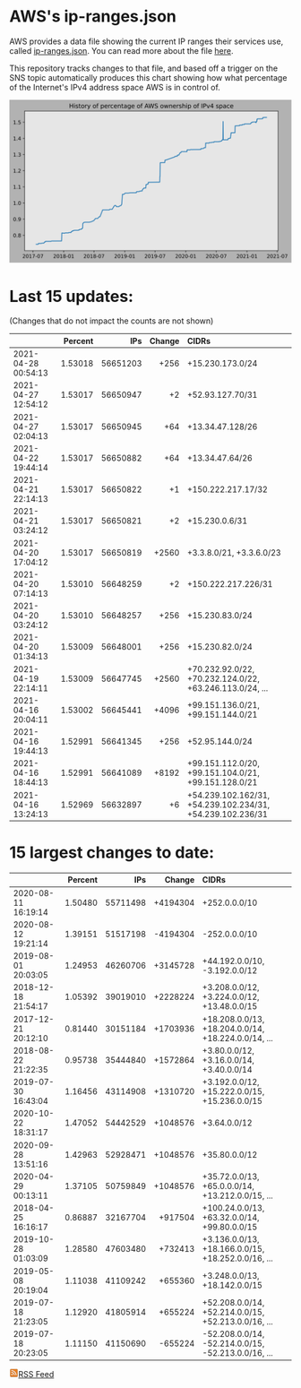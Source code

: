 # AWS's ip-ranges.json

AWS provides a data file showing the current IP ranges their
services use, called [ip-ranges.json](https://ip-ranges.amazonaws.com/ip-ranges.json).  You 
can read more about the file [here](https://docs.aws.amazon.com/general/latest/gr/aws-ip-ranges.html).

This repository tracks changes to that file, and based off a trigger on the SNS topic 
automatically produces this chart showing how what percentage of the Internet's IPv4 
address space AWS is in control of.

![History of AWS](history_count.svg)

# Last 15 updates:

(Changes that do not impact the counts are not shown)

| | Percent | IPs | Change | CIDRs |
| :--- | ---: | ---: | ---: | :--- |
| 2021-04-28 00:54:13 | 1.53018 | 56651203 | +256 | +15.230.173.0/24 |
| 2021-04-27 12:54:12 | 1.53017 | 56650947 | +2 | +52.93.127.70/31 |
| 2021-04-27 02:04:13 | 1.53017 | 56650945 | +64 | +13.34.47.128/26 |
| 2021-04-22 19:44:14 | 1.53017 | 56650882 | +64 | +13.34.47.64/26 |
| 2021-04-21 22:14:13 | 1.53017 | 56650822 | +1 | +150.222.217.17/32 |
| 2021-04-21 03:24:12 | 1.53017 | 56650821 | +2 | +15.230.0.6/31 |
| 2021-04-20 17:04:12 | 1.53017 | 56650819 | +2560 | +3.3.8.0/21, +3.3.6.0/23 |
| 2021-04-20 07:14:13 | 1.53010 | 56648259 | +2 | +150.222.217.226/31 |
| 2021-04-20 03:24:12 | 1.53010 | 56648257 | +256 | +15.230.83.0/24 |
| 2021-04-20 01:34:13 | 1.53009 | 56648001 | +256 | +15.230.82.0/24 |
| 2021-04-19 22:14:11 | 1.53009 | 56647745 | +2560 | +70.232.92.0/22, +70.232.124.0/22, +63.246.113.0/24, ... |
| 2021-04-16 20:04:11 | 1.53002 | 56645441 | +4096 | +99.151.136.0/21, +99.151.144.0/21 |
| 2021-04-16 19:44:13 | 1.52991 | 56641345 | +256 | +52.95.144.0/24 |
| 2021-04-16 18:44:13 | 1.52991 | 56641089 | +8192 | +99.151.112.0/20, +99.151.104.0/21, +99.151.128.0/21 |
| 2021-04-16 13:24:13 | 1.52969 | 56632897 | +6 | +54.239.102.162/31, +54.239.102.234/31, +54.239.102.236/31 |


# 15 largest changes to date:

| | Percent | IPs | Change | CIDRs |
| :--- | ---: | ---: | ---: | :--- |
| 2020-08-11 16:19:14 | 1.50480 | 55711498 | +4194304 | +252.0.0.0/10 |
| 2020-08-12 19:21:14 | 1.39151 | 51517198 | -4194304 | -252.0.0.0/10 |
| 2019-08-01 20:03:05 | 1.24953 | 46260706 | +3145728 | +44.192.0.0/10, -3.192.0.0/12 |
| 2018-12-18 21:54:17 | 1.05392 | 39019010 | +2228224 | +3.208.0.0/12, +3.224.0.0/12, +13.48.0.0/15 |
| 2017-12-21 20:12:10 | 0.81440 | 30151184 | +1703936 | +18.208.0.0/13, +18.204.0.0/14, +18.224.0.0/14, ... |
| 2018-08-22 21:22:35 | 0.95738 | 35444840 | +1572864 | +3.80.0.0/12, +3.16.0.0/14, +3.40.0.0/14 |
| 2019-07-30 16:43:04 | 1.16456 | 43114908 | +1310720 | +3.192.0.0/12, +15.222.0.0/15, +15.236.0.0/15 |
| 2020-10-22 18:31:17 | 1.47052 | 54442529 | +1048576 | +3.64.0.0/12 |
| 2020-09-28 13:51:16 | 1.42963 | 52928471 | +1048576 | +35.80.0.0/12 |
| 2020-04-29 00:13:11 | 1.37105 | 50759849 | +1048576 | +35.72.0.0/13, +65.0.0.0/14, +13.212.0.0/15, ... |
| 2018-04-25 16:16:17 | 0.86887 | 32167704 | +917504 | +100.24.0.0/13, +63.32.0.0/14, +99.80.0.0/15 |
| 2019-10-28 01:03:09 | 1.28580 | 47603480 | +732413 | +3.136.0.0/13, +18.166.0.0/15, +18.252.0.0/16, ... |
| 2019-05-08 20:19:04 | 1.11038 | 41109242 | +655360 | +3.248.0.0/13, +18.142.0.0/15 |
| 2019-07-18 21:23:05 | 1.12920 | 41805914 | +655224 | +52.208.0.0/14, +52.214.0.0/15, +52.213.0.0/16, ... |
| 2019-07-18 20:23:05 | 1.11150 | 41150690 | -655224 | -52.208.0.0/14, -52.214.0.0/15, -52.213.0.0/16, ... |


[![RSS Icon](rss-icon.png)RSS Feed](https://raw.githubusercontent.com/seligman/aws-ip-ranges/master/rss.xml)
